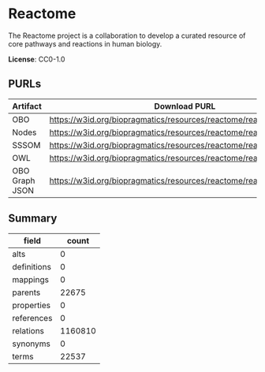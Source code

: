 # Reactome

The Reactome project is a collaboration to develop a curated resource of core pathways and reactions in human biology.

**License**: CC0-1.0

## PURLs

| Artifact       | Download PURL                                                        | Versioned Download PURL                                                 |
|----------------|----------------------------------------------------------------------|-------------------------------------------------------------------------|
| OBO            | https://w3id.org/biopragmatics/resources/reactome/reactome.obo       | https://w3id.org/biopragmatics/resources/reactome/90/reactome.obo       |
| Nodes          | https://w3id.org/biopragmatics/resources/reactome/reactome.tsv       | https://w3id.org/biopragmatics/resources/reactome/90/reactome.tsv       |
| SSSOM          | https://w3id.org/biopragmatics/resources/reactome/reactome.sssom.tsv | https://w3id.org/biopragmatics/resources/reactome/90/reactome.sssom.tsv |
| OWL            | https://w3id.org/biopragmatics/resources/reactome/reactome.owl.gz    | https://w3id.org/biopragmatics/resources/reactome/90/reactome.owl.gz    |
| OBO Graph JSON | https://w3id.org/biopragmatics/resources/reactome/reactome.json.gz   | https://w3id.org/biopragmatics/resources/reactome/90/reactome.json.gz   |

## Summary

| field       |   count |
|-------------|---------|
| alts        |       0 |
| definitions |       0 |
| mappings    |       0 |
| parents     |   22675 |
| properties  |       0 |
| references  |       0 |
| relations   | 1160810 |
| synonyms    |       0 |
| terms       |   22537 |
